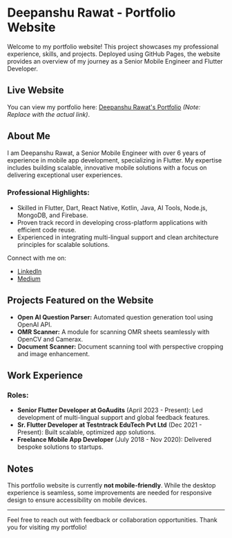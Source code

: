 # Deepanshu Rawat - Portfolio Website

Welcome to my portfolio website! This project showcases my professional experience, skills, and projects. Deployed using GitHub Pages, the website provides an overview of my journey as a Senior Mobile Engineer and Flutter Developer.

## Live Website
You can view my portfolio here: [Deepanshu Rawat's Portfolio](https://your-github-username.github.io/portfolio-website) *(Note: Replace with the actual link)*.

## About Me
I am Deepanshu Rawat, a Senior Mobile Engineer with over 6 years of experience in mobile app development, specializing in Flutter. My expertise includes building scalable, innovative mobile solutions with a focus on delivering exceptional user experiences.

### Professional Highlights:
- Skilled in Flutter, Dart, React Native, Kotlin, Java, AI Tools, Node.js, MongoDB, and Firebase.
- Proven track record in developing cross-platform applications with efficient code reuse.
- Experienced in integrating multi-lingual support and clean architecture principles for scalable solutions.

Connect with me on:
- [LinkedIn](https://www.linkedin.com/in/deepanshu-rawat-3ba306111/) 
- [Medium](https://medium.com/@deepanshurawat125/) 

## Projects Featured on the Website
- **Open AI Question Parser:** Automated question generation tool using OpenAI API.
- **OMR Scanner:** A module for scanning OMR sheets seamlessly with OpenCV and Camerax.
- **Document Scanner:** Document scanning tool with perspective cropping and image enhancement.

## Work Experience
### Roles:
- **Senior Flutter Developer at GoAudits** (April 2023 - Present): Led development of multi-lingual support and global feedback features.
- **Sr. Flutter Developer at Testntrack EduTech Pvt Ltd** (Dec 2021 - Present): Built scalable, optimized app solutions.
- **Freelance Mobile App Developer** (July 2018 - Nov 2020): Delivered bespoke solutions to startups.

## Notes
This portfolio website is currently **not mobile-friendly**. While the desktop experience is seamless, some improvements are needed for responsive design to ensure accessibility on mobile devices.


---
Feel free to reach out with feedback or collaboration opportunities. Thank you for visiting my portfolio!

